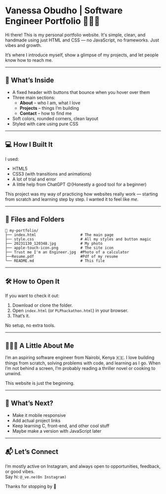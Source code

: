 # Vanessa Obudho | Software Engineer Portfolio 👩🏾‍💻

Hi there! This is my personal portfolio website. It's simple, clean, and handmade using just HTML and CSS — no JavaScript, no frameworks. Just vibes and growth.

It’s where I introduce myself, show a glimpse of my projects, and let people know how to reach me.

---

## 🌟 What’s Inside

- A fixed header with buttons that bounce when you hover over them
- Three main sections:
  - **About** – who I am, what I love
  - **Projects** – things I’m building
  - **Contact** – how to find me
- Soft colors, rounded corners, clean layout
- Styled with care using pure CSS

---

## 💻 How I Built It

I used:
- HTML5
- CSS3 (with transitions and animations)
- A lot of trial and error
- A little help from ChatGPT 😌(Honestly a good tool for a beginner)

This project was my way of practicing how websites really work — starting from scratch and learning step by step. I wanted it to feel like *me*.

---

## 📁 Files and Folders

```
📁 my-portfolio/
├── index.html                    # The main page
├── style.css                     # All my styles and button magic
├── 20231130_120348.jpg           # My photo
├── apple-touch-icon.png          # The site icon
├── Trust me I'm an Engineer.jpg  #Photo of a calculator
├──Resume.pdf                     #Pdf of my resume
└── README.md                     # This file
```

---

## 🛠️ How to Open It

If you want to check it out:

1. Download or clone the folder.
2. Open `index.html` (or `PLPhackathon.html`) in your browser.
3. That’s it.

No setup, no extra tools.

---

## 👩🏾‍💻 A Little About Me

I’m an aspiring software engineer from Nairobi, Kenya 🇰🇪. I love building things from scratch, solving problems with code, and learning as I go. When I’m not behind a screen, I’m probably reading a thriller novel or cooking to unwind.

This website is just the beginning.

---

## 🚀 What’s Next?

- Make it mobile responsive
- Add actual project links
- Keep learning C, front-end, and other cool stuff
- Maybe make a version with JavaScript later

---

## 📬 Let’s Connect

I’m mostly active on Instagram, and always open to opportunities, feedback, or good vibes.  
Say hi: `@_ve.ne(On Instagram)`

Thanks for stopping by 💜
